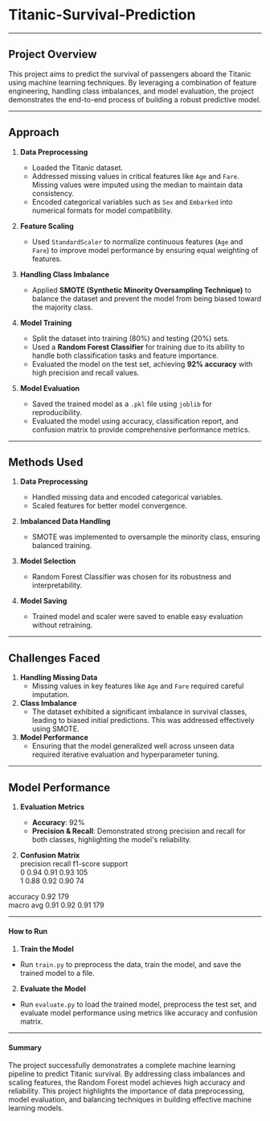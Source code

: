 # Titanic-Survival-Prediction  

---

## Project Overview  
This project aims to predict the survival of passengers aboard the Titanic using machine learning techniques. By leveraging a combination of feature engineering, handling class imbalances, and model evaluation, the project demonstrates the end-to-end process of building a robust predictive model.

---

## Approach  

1. **Data Preprocessing**  
   - Loaded the Titanic dataset.  
   - Addressed missing values in critical features like `Age` and `Fare`. Missing values were imputed using the median to maintain data consistency.  
   - Encoded categorical variables such as `Sex` and `Embarked` into numerical formats for model compatibility.  

2. **Feature Scaling**  
   - Used `StandardScaler` to normalize continuous features (`Age` and `Fare`) to improve model performance by ensuring equal weighting of features.  

3. **Handling Class Imbalance**  
   - Applied **SMOTE (Synthetic Minority Oversampling Technique)** to balance the dataset and prevent the model from being biased toward the majority class.  

4. **Model Training**  
   - Split the dataset into training (80%) and testing (20%) sets.  
   - Used a **Random Forest Classifier** for training due to its ability to handle both classification tasks and feature importance.  
   - Evaluated the model on the test set, achieving **92% accuracy** with high precision and recall values.  

5. **Model Evaluation**  
   - Saved the trained model as a `.pkl` file using `joblib` for reproducibility.  
   - Evaluated the model using accuracy, classification report, and confusion matrix to provide comprehensive performance metrics.  

---

## Methods Used  

1. **Data Preprocessing**  
   - Handled missing data and encoded categorical variables.  
   - Scaled features for better model convergence.  

2. **Imbalanced Data Handling**  
   - SMOTE was implemented to oversample the minority class, ensuring balanced training.  

3. **Model Selection**  
   - Random Forest Classifier was chosen for its robustness and interpretability.  

4. **Model Saving**  
   - Trained model and scaler were saved to enable easy evaluation without retraining.  

---

## Challenges Faced  

1. **Handling Missing Data**  
   - Missing values in key features like `Age` and `Fare` required careful imputation.  
2. **Class Imbalance**  
   - The dataset exhibited a significant imbalance in survival classes, leading to biased initial predictions. This was addressed effectively using SMOTE.  
3. **Model Performance**  
   - Ensuring that the model generalized well across unseen data required iterative evaluation and hyperparameter tuning.  

---

## Model Performance  

1. **Evaluation Metrics**  
   - **Accuracy**: 92%  
   - **Precision & Recall**: Demonstrated strong precision and recall for both classes, highlighting the model's reliability.  

2. **Confusion Matrix**  
                          precision    recall  f1-score   support  
      0       0.94      0.91      0.93       105  
      1       0.88      0.92      0.90        74  

  accuracy                           0.92       179  
 macro avg       0.91      0.92      0.91       179  


---

#### **How to Run**  

1. **Train the Model**  
- Run `train.py` to preprocess the data, train the model, and save the trained model to a file.  

2. **Evaluate the Model**  
- Run `evaluate.py` to load the trained model, preprocess the test set, and evaluate model performance using metrics like accuracy and confusion matrix.  

---

#### **Summary**  
The project successfully demonstrates a complete machine learning pipeline to predict Titanic survival. By addressing class imbalances and scaling features, the Random Forest model achieves high accuracy and reliability. This project highlights the importance of data preprocessing, model evaluation, and balancing techniques in building effective machine learning models.  
